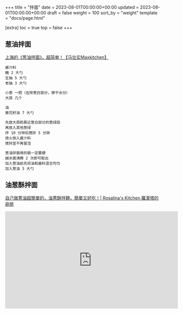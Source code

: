 +++
title = "拌面"
date = 2023-08-01T00:00:00+00:00
updated = 2023-08-01T00:00:00+00:00
draft = false
weight = 100
sort_by = "weight"
template = "docs/page.html"

[extra]
toc = true
top = false
+++



## 葱油拌面

[上海的《葱油拌面》，超简单！【马壮实Maxkitchen】](https://www.youtube.com/watch?v=Ptj52npHMTU)

```
酱汁料
糖 2 大勺
生抽 5 大勺
老抽 3 大勺

小葱 一把（去除葱白部分，擦干水分）
大蒜 几个

油
葵花籽油 7 大勺

先放大蒜和靠近葱白部分的葱绿段
再放入其他葱绿
炸 10 分钟后搅拌 5 分钟
熄火倒入酱汁料
搅拌至不再冒泡

葱油拌面用的面一定要硬
碱水面沸腾 2 次即可取出
加入葱油前先将油和酱料混合均匀
加入葱油 3 大勺
```

## 油葱酥拌面

[自己做蔥油超簡單的，油蔥酥拌麵，簡單又好吃！| Rosalina's Kitchen 蘿潔塔的廚房](https://www.youtube.com/watch?v=MPe_sTDxJOY)

<iframe width="560" height="315" src="https://www.youtube.com/embed/MPe_sTDxJOY" title="YouTube video player" frameborder="0" allow="accelerometer; autoplay; clipboard-write; encrypted-media; gyroscope; picture-in-picture" allowfullscreen></iframe>

